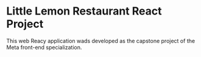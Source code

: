 # Little Lemon Restaurant React Project

This web Reacy application wads developed as the capstone project of the Meta front-end specialization.